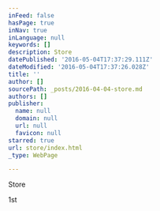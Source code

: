 ```yaml
---
inFeed: false
hasPage: true
inNav: true
inLanguage: null
keywords: []
description: Store
datePublished: '2016-05-04T17:37:29.111Z'
dateModified: '2016-05-04T17:37:26.028Z'
title: ''
author: []
sourcePath: _posts/2016-04-04-store.md
authors: []
publisher:
  name: null
  domain: null
  url: null
  favicon: null
starred: true
url: store/index.html
_type: WebPage

---
```

Store

1st